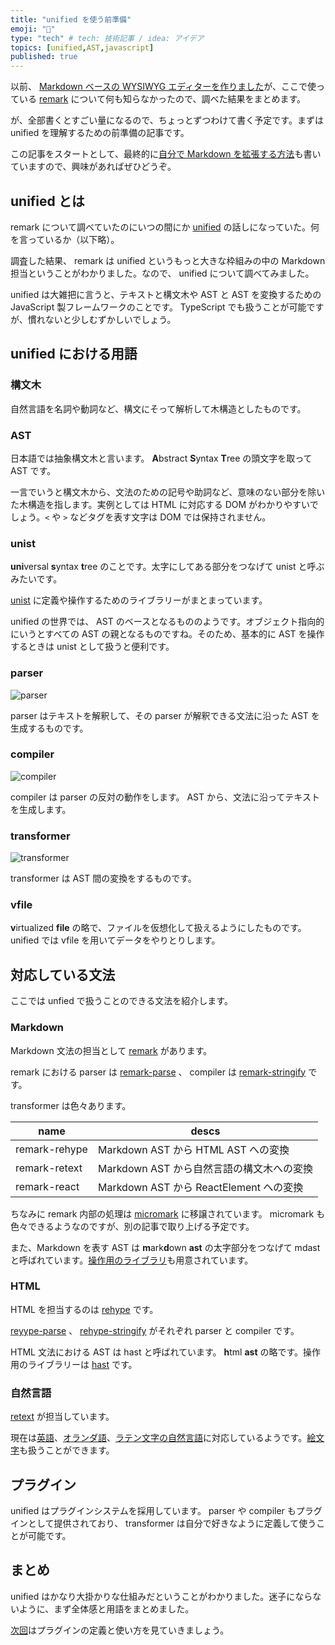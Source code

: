 ```yaml
---
title: "unified を使う前準備"
emoji: "🦸"
type: "tech" # tech: 技術記事 / idea: アイデア
topics: [unified,AST,javascript]
published: true
---
```


以前、 [Markdown ベースの WYSIWYG エディターを作りました](https://zenn.dev/januswel/scraps/03c7a93c2c1ed7)が、ここで使っている [remark](https://github.com/remarkjs/remark) について何も知らなかったので、調べた結果をまとめます。

が、全部書くとすごい量になるので、ちょっとずつわけて書く予定です。まずは unified を理解するための前準備の記事です。

この記事をスタートとして、最終的に[自分で Markdown を拡張する方法](https://zenn.dev/januswel/articles/745787422d425b01e0c1)も書いていますので、興味があればぜひどうぞ。

## unified とは

remark について調べていたのにいつの間にか [unified](https://github.com/unifiedjs/unified) の話しになっていた。何を言っているか（以下略）。

調査した結果、 remark は unified というもっと大きな枠組みの中の Markdown 担当ということがわかりました。なので、 unified について調べてみました。

unified は大雑把に言うと、テキストと構文木や AST と AST を変換するための JavaScript 製フレームワークのことです。 TypeScript でも扱うことが可能ですが、慣れないと少しむずかしいでしょう。

## unified における用語

### 構文木

自然言語を名詞や動詞など、構文にそって解析して木構造としたものです。

### AST

日本語では抽象構文木と言います。 **A**bstract **S**yntax **T**ree の頭文字を取って AST です。

一言でいうと構文木から、文法のための記号や助詞など、意味のない部分を除いた木構造を指します。実例としては HTML に対応する DOM がわかりやすいでしょう。`<` や `>` などタグを表す文字は DOM では保持されません。

### unist

**uni**versal **s**yntax **t**ree のことです。太字にしてある部分をつなげて unist と呼ぶみたいです。

[unist](https://github.com/syntax-tree/unist) に定義や操作するためのライブラリーがまとまっています。

unified の世界では、 AST のベースとなるもののようです。オブジェクト指向的にいうとすべての AST の親となるものですね。そのため、基本的に AST を操作するときは unist として扱うと便利です。

### parser

![parser](https://storage.googleapis.com/zenn-user-upload/gvh6s0zm61c1k9pbxt9xu7bp07fz)

parser はテキストを解釈して、その parser が解釈できる文法に沿った AST を生成するものです。

### compiler

![compiler](https://storage.googleapis.com/zenn-user-upload/zb0wdhcmus7hkswe4kgvr8892o0g)

compiler は parser の反対の動作をします。 AST から、文法に沿ってテキストを生成します。

### transformer

![transformer](https://storage.googleapis.com/zenn-user-upload/r6rqgzh5ze0yzbs49xoxzs4wqv67)

transformer は AST 間の変換をするものです。

### vfile

**v**irtualized **file** の略で、ファイルを仮想化して扱えるようにしたものです。 unified では vfile を用いてデータをやりとりします。

## 対応している文法

ここでは unfied で扱うことのできる文法を紹介します。

### Markdown

Markdown 文法の担当として [remark](https://github.com/remarkjs/remark) があります。

remark における parser は [remark-parse](https://github.com/remarkjs/remark/tree/main/packages/remark-parse) 、 compiler は [remark-stringify](https://github.com/remarkjs/remark/tree/main/packages/remark-stringify) です。

transformer は色々あります。

 name           | descs
 ---------------|-----------------------------------------
 remark-rehype  | Markdown AST から HTML AST への変換
 remark-retext  | Markdown AST から自然言語の構文木への変換
 remark-react   | Markdown AST から ReactElement への変換

ちなみに remark 内部の処理は [micromark](https://github.com/micromark/micromark) に移譲されています。 micromark も色々できるようなのですが、別の記事で取り上げる予定です。

また、Markdown を表す AST は **m**ark**d**own **ast** の太字部分をつなげて mdast と呼ばれています。[操作用のライブラリ](https://github.com/syntax-tree/mdast)も用意されています。

### HTML

HTML を担当するのは [rehype](https://github.com/rehypejs/rehype) です。

[reyype-parse](https://github.com/rehypejs/rehype/tree/main/packages/rehype-parse) 、 [rehype-stringify](https://github.com/rehypejs/rehype/tree/main/packages/rehype-stringify) がそれぞれ parser と compiler です。

HTML 文法における AST は hast と呼ばれています。 **h**tml **ast** の略です。操作用のライブラリーは [hast](https://github.com/syntax-tree/hast) です。

### 自然言語

[retext](https://github.com/retextjs/retext) が担当しています。

現在は[英語](https://github.com/retextjs/retext/tree/HEAD/packages/retext-english)、[オランダ語](https://github.com/retextjs/retext/tree/main/packages/retext-dutch)、[ラテン文字の自然言語](https://github.com/retextjs/retext/tree/HEAD/packages/retext-latin)に対応しているようです。[絵文字](https://github.com/retextjs/retext-emoji)も扱うことができます。

## プラグイン

unified はプラグインシステムを採用しています。 parser や compiler もプラグインとして提供されており、 transformer は自分で好きなように定義して使うことが可能です。

## まとめ

unified はかなり大掛かりな仕組みだということがわかりました。迷子にならないように、まず全体感と用語をまとめました。

[次回](https://zenn.dev/januswel/articles/44801708e8c7fdd358e6)はプラグインの定義と使い方を見ていきましょう。
